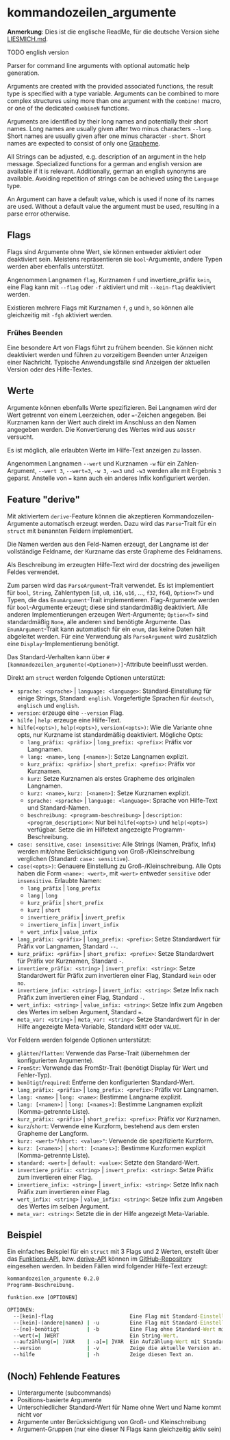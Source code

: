 # kommandozeilen_argumente

__Anmerkung__: Dies ist die englische ReadMe, für die deutsche Version siehe
[LIESMICH.md](https://github.com/spamviech/kommandozeilen_argumente/blob/main/LIESMICH.md).

TODO english version

Parser for command line arguments with optional automatic help generation.

Arguments are created with the provided associated functions,
the result type is specified with a type variable.
Arguments can be combined to more complex structures using more than one argument
with the `combine!` macro, or one of the dedicated `combineN` functions.

Arguments are identified by their long names and potentially their short names.
Long names are usually given after two minus characters `--long`.
Short names are usually given after one minus character `-short`.
Short names are expected to consist of only one
[Grapheme](https://docs.rs/unicode-segmentation/1.8.0/unicode_segmentation/trait.UnicodeSegmentation.html#tymethod.graphemes).

All Strings can be adjusted, e.g. description of an argument in the help message.
Specialized functions for a german and english version are available if it is relevant.
Additionally, german an english synonyms are available.
Avoiding repetition of strings can be achieved using the `Language` type.

An Argument can have a default value, which is used if none of its names are used.
Without a default value the argument must be used, resulting in a parse error otherwise.

## Flags

Flags sind Argumente ohne Wert, sie können entweder aktiviert oder deaktiviert sein.
Meistens repräsentieren sie `bool`-Argumente, andere Typen werden aber ebenfalls unterstützt.

Angenommen Langnamen `flag`, Kurznamen `f` und invertiere_präfix `kein`,
eine Flag kann mit `--flag` oder `-f` aktiviert
und mit `--kein-flag` deaktiviert werden.

Existieren mehrere Flags mit Kurznamen `f`, `g` und `h`,
so können alle gleichzeitig mit `-fgh` aktiviert werden.

### Frühes Beenden

Eine besondere Art von Flags führt zu frühem beenden.
Sie können nicht deaktiviert werden und führen zu vorzeitigem Beenden unter Anzeigen einer Nachricht.
Typische Anwendungsfälle sind Anzeigen der aktuellen Version oder des Hilfe-Textes.

## Werte

Argumente können ebenfalls Werte spezifizieren.
Bei Langnamen wird der Wert getrennt von einem Leerzeichen, oder `=`-Zeichen angegeben.
Bei Kurznamen kann der Wert auch direkt im Anschluss an den Namen angegeben werden.
Die Konvertierung des Wertes wird aus `&OsStr` versucht.

Es ist möglich, alle erlaubten Werte im Hilfe-Text anzeigen zu lassen.

Angenommen Langnamen `--wert` und Kurznamen `-w` für ein Zahlen-Argument,
`--wert 3`, `--wert=3`, `-w 3`, `-w=3` und `-w3` werden alle mit Ergebnis `3` geparst.
Anstelle von `=` kann auch ein anderes Infix konfiguriert werden.

## Feature "derive"

Mit aktiviertem `derive`-Feature können die akzeptieren Kommandozeilen-Argumente
automatisch erzeugt werden.
Dazu wird das `Parse`-Trait für ein `struct` mit benannten Feldern implementiert.

Die Namen werden aus den Feld-Namen erzeugt,
der Langname ist der vollständige Feldname,
der Kurzname das erste Grapheme des Feldnamens.

Als Beschreibung im erzeugten Hilfe-Text wird der docstring des jeweiligen Feldes verwendet.

Zum parsen wird das `ParseArgument`-Trait verwendet.
Es ist implementiert für `bool`, `String`, Zahlentypen (`i8`, `u8`, `i16`, `u16`, ..., `f32`, `f64`),
`Option<T>` und Typen, die das `EnumArgument`-Trait implementieren.
Flag-Argumente werden für `bool`-Argumente erzeugt; diese sind standardmäßig deaktiviert.
Alle anderen Implementierungen erzeugen Wert-Argumente; `Option<T>` sind standardmäßig `None`,
alle anderen sind benötigte Argumente.
Das `EnumArgument`-Trait kann automatisch für ein `enum`, das keine Daten hält abgeleitet werden.
Für eine Verwendung als `ParseArgument` wird zusätzlich eine `Display`-Implementierung benötigt.

Das Standard-Verhalten kann über `#[kommandozeilen_argumente(<Optionen>)]`-Attribute beeinflusst werden.

Direkt am `struct` werden folgende Optionen unterstützt:

- `sprache: <sprache>` | `language: <language>`:
  Standard-Einstellung für einige Strings, Standard: `english`.
  Vorgefertigte Sprachen für `deutsch`, `englisch` und `english`.
- `version`: erzeuge eine `--version` Flag.
- `hilfe` | `help`: erzeuge eine Hilfe-Text.
- `hilfe(<opts>)`, `help(<opts>)`, `version(<opts>)`:
  Wie die Variante ohne opts, nur Kurzname ist standardmäßig deaktiviert. Mögliche Opts:
  - `lang_präfix: <präfix>` | `long_prefix: <prefix>`: Präfix vor Langnamen.
  - `lang: <name>`, `long [<namen>]`: Setze Langnamen explizit.
  - `kurz_präfix: <präfix>` | `short_prefix: <prefix>`: Präfix vor Kurznamen.
  - `kurz`: Setze Kurznamen als erstes Grapheme des originalen Langnamen.
  - `kurz: <name>`, `kurz: [<namen>]`: Setze Kurznamen explizit.
  - `sprache: <sprache>` | `language: <language>`: Sprache von Hilfe-Text und Standard-Namen.
  - `beschreibung: <programm-beschreibung>` | `description: <program_description>`:
    Nur bei `hilfe(<opts>)` und `help(<opts>)` verfügbar.
    Setze die im Hilfetext angezeigte Programm-Beschreibung.
- `case: sensitive`, `case: insensitive`:
  Alle Strings (Namen, Präfix, Infix) werden mit/ohne Berücksichtigung von
  Groß-/Kleinschreibung verglichen (Standard: `case: sensitive`).
- `case(<opts>)`:
  Genauere Einstellung zu Groß-/Kleinschreibung. Alle Opts haben die Form `<name>: <wert>`,
  mit `<wert>` entweder `sensitive` oder `insensitive`. Erlaubte Namen:
  - `lang_präfix` | `long_prefix`
  - `lang` | `long`
  - `kurz_präfix` | `short_prefix`
  - `kurz` | `short`
  - `invertiere_präfix` | `invert_prefix`
  - `invertiere_infix` | `invert_infix`
  - `wert_infix` | `value_infix`
- `lang_präfix: <präfix>` | `long_prefix: <prefix>`:
  Setze Standardwert für Präfix vor Langnamen, Standard `--`.
- `kurz_präfix: <präfix>` | `short_prefix: <prefix>`:
  Setze Standardwert für Präfix vor Kurznamen, Standard `-`.
- `invertiere_präfix: <string>` | `invert_prefix: <string>`:
  Setze Standardwert für Präfix zum invertieren einer Flag, Standard `kein` oder `no`.
- `invertiere_infix: <string>` | `invert_infix: <string>`:
  Setze Infix nach Präfix zum invertieren einer Flag, Standard `-`.
- `wert_infix: <string>` | `value_infix: <string>`:
  Setze Infix zum Angeben des Wertes im selben Argument, Standard `=`.
- `meta_var: <string>` | `meta_var: <string>`:
  Setze Standardwert für in der Hilfe angezeigte Meta-Variable, Standard `WERT` oder `VALUE`.

Vor Feldern werden folgende Optionen unterstützt:

- `glätten`/`flatten`: Verwende das Parse-Trait (übernehmen der konfigurierten Argumente).
- `FromStr`: Verwende das FromStr-Trait (benötigt Display für Wert und Fehler-Typ).
- `benötigt`/`required`: Entferne den konfigurierten Standard-Wert.
- `lang_präfix: <präfix>` | `long_prefix: <prefix>`: Präfix vor Langnamen.
- `lang: <name>` | `long: <name>`: Bestimme Langname explizit.
- `lang: [<namen>]` | `long: [<names>]`: Bestimme Langnamen explizit (Komma-getrennte Liste).
- `kurz_präfix: <präfix>` | `short_prefix: <prefix>`: Präfix vor Kurznamen.
- `kurz`/`short`: Verwende eine Kurzform, bestehend aus dem ersten Grapheme der Langform.
- `kurz: <wert>"`/`short: <value>"`: Verwende die spezifizierte Kurzform.
- `kurz: [<namen>]` | `short: [<names>]`: Bestimme Kurzformen explizit (Komma-getrennte Liste).
- `standard: <wert>` | `default: <value>`: Setzte den Standard-Wert.
- `invertiere_präfix: <string>` | `invert_prefix: <string>`: Setze Präfix zum invertieren einer Flag.
- `invertiere_infix: <string>` | `invert_infix: <string>`:
  Setze Infix nach Präfix zum invertieren einer Flag.
- `wert_infix: <string>` | `value_infix: <string>`:
  Setze Infix zum Angeben des Wertes im selben Argument.
- `meta_var: <string>`: Setzte die in der Hilfe angezeigt Meta-Variable.

## Beispiel

Ein einfaches Beispiel für ein `struct` mit 3 Flags und 2 Werten, erstellt über das
[Funktions-API](https://github.com/spamviech/kommandozeilen_argumente/blob/main/examples/funktion.rs),
bzw. [derive-API](https://github.com/spamviech/kommandozeilen_argumente/blob/main/examples/derive.rs)
können im [GitHub-Repository](https://github.com/spamviech/kommandozeilen_argumente/) eingesehen werden.
In beiden Fällen wird folgender Hilfe-Text erzeugt:

```cmd
kommandozeilen_argumente 0.2.0
Programm-Beschreibung.

funktion.exe [OPTIONEN]

OPTIONEN:
  --[kein]-flag                         Eine Flag mit Standard-Einstellungen [Standard: false]  
  --[kein]-(andere|namen) | -u          Eine Flag mit Standard-Einstellungen [Standard: false]  
  --[no]-benötigt         | -b          Eine Flag ohne Standard-Wert mit alternativem Präfix zum invertieren.
  --wert(=| )WERT                       Ein String-Wert.
  --aufzählung(=| )VAR    | -a[=| ]VAR  Ein Aufzählung-Wert mit Standard-Wert und alternativer Meta-Variable. [Erlaubte Werte: Eins, Zwei, Drei | Standard: Zwei]
  --version               | -v          Zeige die aktuelle Version an.
  --hilfe                 | -h          Zeige diesen Text an.
```

## (Noch) Fehlende Features

- Unterargumente (subcommands)
- Positions-basierte Argumente
- Unterschiedlicher Standard-Wert für Name ohne Wert und Name kommt nicht vor
- Argumente unter Berücksichtigung von Groß- und Kleinschreibung
- Argument-Gruppen (nur eine dieser N Flags kann gleichzeitig aktiv sein)
